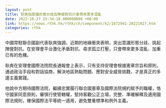 ```yaml
---
layout: post
title: 耿爽指意識形態分歧及陣營對抗只會帶來更多混亂
date: 2022-10-27 15:34:18.000000000 +08:00
link: https://news.rthk.hk/rthk/ch/component/k2/1672941-20221027.htm
categories: rthk
---
```


中國常駐聯合國副代表耿爽強調，近期的地緣衝突表明，突出意識形態分歧、挑起陣營對抗、在安理會平台激化矛盾對抗、尋求孤立打壓，只會帶來更多混亂、加重已有的危機。

耿爽在安理會國際法院院長通報會上表示，只有支持安理會根據憲章宗旨和原則，通過政治手段和對話協商，解決地區熱點問題、應對安全威脅挑戰，才是真正的多邊主義實踐。

他說中方期待國際法院，繼續忠實履行聯合國憲章及國際法院規約賦予的職權，恪守國家同意原則，審慎行使管轄權，堅持客觀公正立場，完整、準確解釋及適用國際法規則，確保國際法平等統一適用，避免雙重標準和例外主義。

